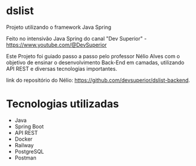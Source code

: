 # dslist
Projeto utilizando o framework Java Spring 

Feito no intensivão Java Spring do canal "Dev Superior" - https://www.youtube.com/@DevSuperior

Este Projeto foi guiado passo a passo pelo professor Nélio Alves com o objetivo de ensinar o desenvolvimento Back-End em camadas, utilizando API REST e diversas tecnologias importantes.

link do repositório do Nélio: https://github.com/devsuperior/dslist-backend.

# Tecnologias utilizadas
- Java
- Spring Boot
- API REST
- Docker
- Railway
- PostgreSQL
- Postman
